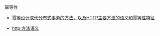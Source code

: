 幂等性

* [幂等设计取代分布式事务的方法，以及HTTP主要方法的语义和幂等性特征](https://www.cnblogs.com/weidagang2046/archive/2011/06/04/idempotence.html#!comments)

* [http 方法语义](https://github.com/taizilongxu/interview_python#20-http10%E5%92%8Chttp11)


